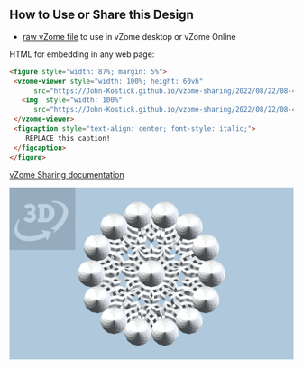 
## How to Use or Share this Design

 - [raw vZome file](<https://raw.githubusercontent.com/John-Kostick/vzome-sharing/main/2022/08/22/08-43-24-182-hedron-3/182-hedron-3.vZome>) to use in vZome desktop or vZome Online
 
 HTML for embedding in any web page:
 ```html
<figure style="width: 87%; margin: 5%">
  <vzome-viewer style="width: 100%; height: 60vh"
       src="https://John-Kostick.github.io/vzome-sharing/2022/08/22/08-43-24-182-hedron-3/182-hedron-3.vZome" >
    <img  style="width: 100%"
       src="https://John-Kostick.github.io/vzome-sharing/2022/08/22/08-43-24-182-hedron-3/182-hedron-3.png" >
  </vzome-viewer>
  <figcaption style="text-align: center; font-style: italic;">
     REPLACE this caption!
  </figcaption>
</figure>
 ```

[vZome Sharing documentation](https://vzome.github.io/vzome/sharing.html#how-it-works)

![Image](<182-hedron-3.png>)

